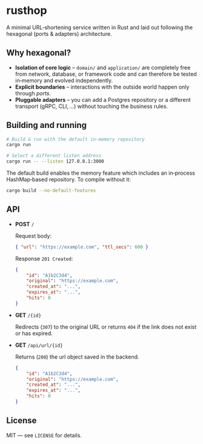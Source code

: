 # rusthop

A minimal URL‑shortening service written in Rust and laid out following the
hexagonal (ports & adapters) architecture.

## Why hexagonal?

* **Isolation of core logic** – `domain/` and `application/` are completely free
  from network, database, or framework code and can therefore be tested
  in‑memory and evolved independently.
* **Explicit boundaries** – interactions with the outside world happen only
  through *ports*.
* **Pluggable adapters** – you can add a Postgres repository or a different
  transport (gRPC, CLI, …) without touching the business rules.

## Building and running

```bash
# Build & run with the default in‑memory repository
cargo run

# Select a different listen address
cargo run -- --listen 127.0.0.1:3000
```

The default build enables the memory feature which includes an in‑process
HashMap‑based repository. To compile without it:

```bash
cargo build --no-default-features
```

## API

* **POST** `/`

    Request body:
    ```json
    { "url": "https://example.com", "ttl_secs": 600 }
    ```
    Response `201 Created`:
    ```json
    {
        "id": "A1b2C3d4",
        "original": "https://example.com",
        "created_at": "...",
        "expires_at": "...",
        "hits": 0
    }
    ```
* **GET** `/{id}`
    
    Redirects (`307`) to the original URL or returns `404` if the link does not exist or has expired.

* **GET** `/api/url/{id}`
    
    Returns (`200`) the url object saved in the backend.

    ```json
    {
        "id": "A1b2C3d4",
        "original": "https://example.com",
        "created_at": "...",
        "expires_at": "...",
        "hits": 0
    }
    ```

## License

MIT — see `LICENSE` for details.
